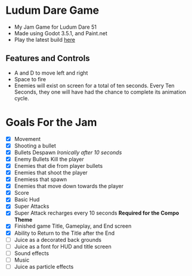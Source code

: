 
# Ludum Dare Game
- My Jam Game for Ludum Dare 51
- Made using Godot 3.5.1, and Paint.net
- Play the latest build [here](https://wendallr.github.io/LudumDare51Submission/)

## Features and Controls
- A and D to move left and right
- Space to fire
- Enemies will exist on screen for a total of ten seconds. Every Ten Seconds, they one will have had the chance to complete its animation cycle.

# Goals For the Jam

- [X] Movement
- [X] Shooting a bullet
- [X] Bullets Despawn *Ironically after 10 seconds*
- [X] Enemy Bullets Kill the player
- [X] Enemies that die from player bullets
- [X] Enemies that shoot the player
- [X] Enemiess that spawn
- [X] Enemies that move down towards the player
- [X] Score
- [X] Basic Hud
- [X] Super Attacks
- [X] Super Attack recharges every 10 seconds **Required for the Compo Theme**
- [X] Finished game Title, Gameplay, and End screen
- [X] Ability to Return to the Title after the End
- [ ] Juice as a decorated back grounds
- [ ] Juice as a font for HUD and title screen
- [ ] Sound effects
- [ ] Music
- [ ] Juice as particle effects